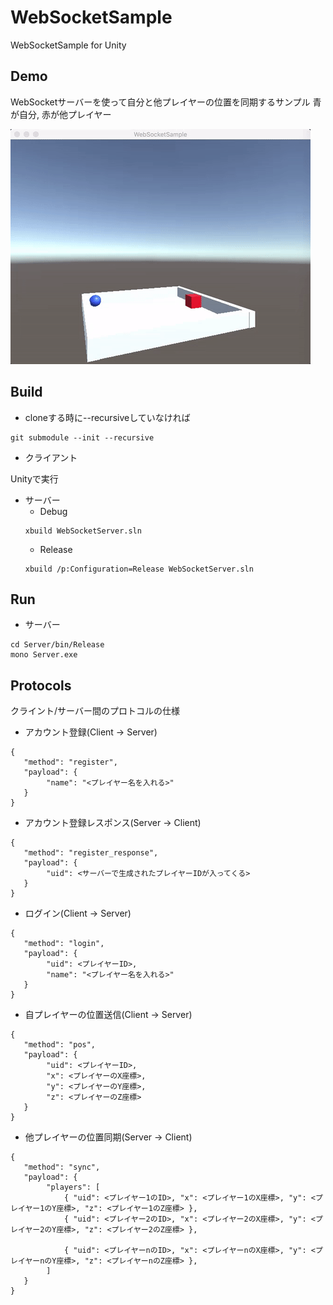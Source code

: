 WebSocketSample
===============

WebSocketSample for Unity

## Demo

WebSocketサーバーを使って自分と他プレイヤーの位置を同期するサンプル
青が自分, 赤が他プレイヤー

![](img/demo.gif "demo")

## Build

* cloneする時に--recursiveしていなければ
```
git submodule --init --recursive
```

* クライアント

Unityで実行

* サーバー
  - Debug
  ```
  xbuild WebSocketServer.sln
  ```
  - Release
  ```
  xbuild /p:Configuration=Release WebSocketServer.sln
  ```

## Run

* サーバー
```
cd Server/bin/Release
mono Server.exe
```

## Protocols

クライント/サーバー間のプロトコルの仕様

* アカウント登録(Client -> Server)
```
{
   "method": "register",
   "payload": {
		"name": "<プレイヤー名を入れる>"
   }
}
```

* アカウント登録レスポンス(Server -> Client)
```
{
   "method": "register_response",
   "payload": {
		"uid": <サーバーで生成されたプレイヤーIDが入ってくる>
   }
}
```

* ログイン(Client -> Server)
```
{
   "method": "login",
   "payload": {
		"uid": <プレイヤーID>,
		"name": "<プレイヤー名を入れる>"
   }
}
```

* 自プレイヤーの位置送信(Client -> Server)
```
{
   "method": "pos",
   "payload": {
		"uid": <プレイヤーID>,
		"x": <プレイヤーのX座標>,
		"y": <プレイヤーのY座標>,
		"z": <プレイヤーのZ座標>
   }
}
```

* 他プレイヤーの位置同期(Server -> Client)
```
{
   "method": "sync",
   "payload": {
		"players": [
			{ "uid": <プレイヤー1のID>, "x": <プレイヤー1のX座標>, "y": <プレイヤー1のY座標>, "z": <プレイヤー1のZ座標> },
			{ "uid": <プレイヤー2のID>, "x": <プレイヤー2のX座標>, "y": <プレイヤー2のY座標>, "z": <プレイヤー2のZ座標> },

			{ "uid": <プレイヤーnのID>, "x": <プレイヤーnのX座標>, "y": <プレイヤーnのY座標>, "z": <プレイヤーnのZ座標> },
		]
   }
}
```
	

